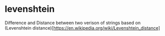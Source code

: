 # levenshtein
Difference and Distance between two verison of strings based on
(Levenshtein distance)[https://en.wikipedia.org/wiki/Levenshtein_distance]
